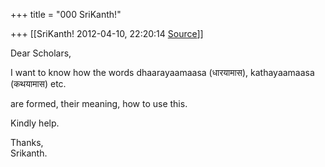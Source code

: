 +++
title = "000 SriKanth!"

+++
[[SriKanth!	2012-04-10, 22:20:14 [Source](https://groups.google.com/g/samskrita/c/unLcWapm4KE)]]



Dear Scholars,

I want to know how the words dhaarayaamaasa (धारयामास), kathayaamaasa  
(कथयामास) etc.

are formed, their meaning, how to use this.

Kindly help.

Thanks,  
Srikanth.

